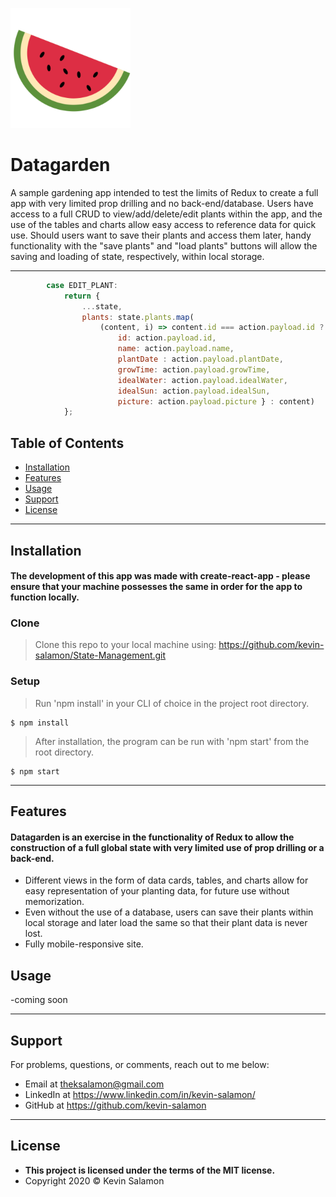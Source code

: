 <a href="https://kevin-salamon.github.io/State-Management/"><img src="./logo/logo.png" title="datagarden" alt="favicon"></a>

# Datagarden
A sample gardening app intended to test the limits of Redux to create a full app with very limited prop drilling and no back-end/database. Users have access to a full CRUD to view/add/delete/edit plants within the app, and the use of the tables and charts allow easy access to reference data for quick use. Should users want to save their plants and access them later, handy functionality with the "save plants" and "load plants" buttons will allow the saving and loading of state, respectively, within local storage.

---

```javascript
        case EDIT_PLANT:    
            return {    
                ...state,    
                plants: state.plants.map(    
                    (content, i) => content.id === action.payload.id ? {...content,
                        id: action.payload.id, 
                        name: action.payload.name, 
                        plantDate : action.payload.plantDate, 
                        growTime: action.payload.growTime, 
                        idealWater: action.payload.idealWater, 
                        idealSun: action.payload.idealSun, 
                        picture: action.payload.picture } : content)
            };
```

## Table of Contents

- [Installation](#installation)
- [Features](#features)
- [Usage](#usage)
- [Support](#support)
- [License](#license)

---

## Installation

#### The development of this app was made with create-react-app - please ensure that your machine possesses the same in order for the app to function locally.

### Clone

> Clone this repo to your local machine using: https://github.com/kevin-salamon/State-Management.git

### Setup

> Run 'npm install' in your CLI of choice in the project root directory.

```shell
$ npm install
```

> After installation, the program can be run with 'npm start' from the root directory.

```shell
$ npm start
```

---

## Features

#### Datagarden is an exercise in the functionality of Redux to allow the construction of a full global state with very limited use of prop drilling or a back-end.
- Different views in the form of data cards, tables, and charts allow for easy representation of your planting data, for future use without memorization.
- Even without the use of a database, users can save their plants within local storage and later load the same so that their plant data is never lost.
- Fully mobile-responsive site.

## Usage
-coming soon

---

## Support

For problems, questions, or comments, reach out to me below:

- Email at theksalamon@gmail.com
- LinkedIn at https://www.linkedin.com/in/kevin-salamon/
- GitHub at https://github.com/kevin-salamon

---

## License

- **This project is licensed under the terms of the MIT license.**
- Copyright 2020 © Kevin Salamon
